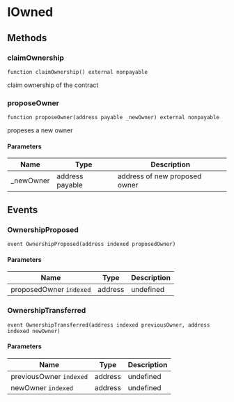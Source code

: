 # IOwned

## Methods

### claimOwnership

```solidity
function claimOwnership() external nonpayable
```

claim ownership of the contract

### proposeOwner

```solidity
function proposeOwner(address payable _newOwner) external nonpayable
```

propeses a new owner

#### Parameters

| Name       | Type            | Description                   |
| ---------- | --------------- | ----------------------------- |
| \_newOwner | address payable | address of new proposed owner |

## Events

### OwnershipProposed

```solidity
event OwnershipProposed(address indexed proposedOwner)
```

#### Parameters

| Name                    | Type    | Description |
| ----------------------- | ------- | ----------- |
| proposedOwner `indexed` | address | undefined   |

### OwnershipTransferred

```solidity
event OwnershipTransferred(address indexed previousOwner, address indexed newOwner)
```

#### Parameters

| Name                    | Type    | Description |
| ----------------------- | ------- | ----------- |
| previousOwner `indexed` | address | undefined   |
| newOwner `indexed`      | address | undefined   |

